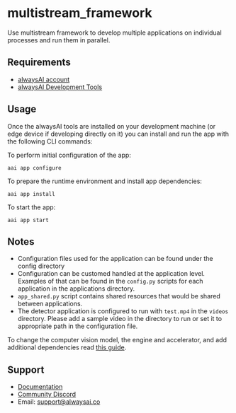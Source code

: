 # multistream_framework
Use multistream framework to develop multiple applications on individual processes and run them in parallel.

## Requirements
* [alwaysAI account](https://alwaysai.co/auth?register=true)
* [alwaysAI Development Tools](https://alwaysai.co/docs/get_started/development_computer_setup.html)

## Usage
Once the alwaysAI tools are installed on your development machine (or edge device if developing directly on it) you can install and run the app with the following CLI commands:

To perform initial configuration of the app:
```
aai app configure
```

To prepare the runtime environment and install app dependencies:
```
aai app install
```

To start the app:
```
aai app start
```

## Notes
* Configuration files used for the application can be found under the config directory
* Configuration can be customed handled at the application level. Examples of that can be  found in the `config.py` scripts for each application in the applications directory.
* `app_shared.py` script contains shared resources that would be shared between applications.
* The detector application is configured to run with `test.mp4` in the `videos` directory. Please add a sample video in the directory to run or set it to appropriate path in the configuration file.

To change the computer vision model, the engine and accelerator, and add additional dependencies read [this guide](https://alwaysai.co/docs/application_development/configuration_and_packaging.html).

## Support
* [Documentation](https://alwaysai.co/docs/)
* [Community Discord](https://discord.gg/alwaysai)
* Email: support@alwaysai.co